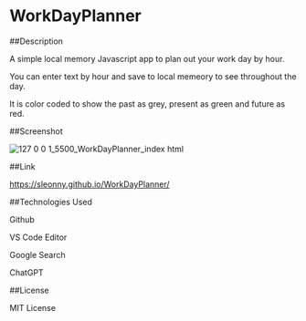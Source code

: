 # WorkDayPlanner

##Description

A simple local memory Javascript app to plan out your work day by hour.

You can enter text by hour and save to local memeory to see throughout the day.

It is color coded to show the past as grey, present as green and future as red.

##Screenshot

![127 0 0 1_5500_WorkDayPlanner_index html](https://user-images.githubusercontent.com/122305724/224881188-173a3bb0-380f-4059-aa57-3c9db9e021b2.png)


##Link

https://sleonny.github.io/WorkDayPlanner/

##Technologies Used

Github

VS Code Editor

Google Search

ChatGPT

##License

MIT License
